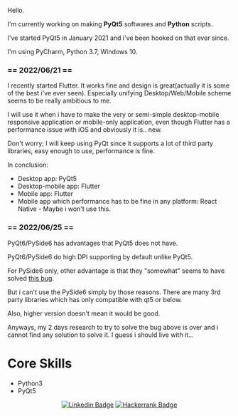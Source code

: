 <div>
  <p>Hello.</p>
  
  <p>I'm currently working on making <b>PyQt5</b> softwares and <b>Python</b> scripts.</p>
  
  <p>I've started PyQt5 in January 2021 and i've been hooked on that ever since.</p>
  
  <p>I'm using PyCharm, Python 3.7, Windows 10.</p>
  
  <h3>== 2022/06/21 ==</h3>
  
  <p>I recently started Flutter. It works fine and design is great(actually it is some of the best i've ever seen). Especially unifying Desktop/Web/Mobile scheme seems to be really ambitious to me.</p>
    
  <p>I will use it when i have to make the very or semi-simple desktop-mobile responsive application or mobile-only application, even though Flutter has a performance issue with iOS and obviously it is.. new.</p>
  
  <p>Don't worry; I will keep using PyQt since it supports a lot of third party libraries, easy enough to use, performance is fine.</p>
  
  <p>In conclusion: </p>
  <ul>
    <li>Desktop app: PyQt5
    <li>Desktop-mobile app: Flutter
    <li>Mobile app: Flutter
    <li>Mobile app which performance has to be fine in any platform: React Native - Maybe i won't use this.
  </ul>
  
  <h3>== 2022/06/25 ==</h3>
  
  <p>PyQt6/PySide6 has advantages that PyQt5 does not have.</p>
  
  <p>PyQt6/PySide6 do high DPI supporting by default unlike PyQt5.</p>
  
  <p>For PySide6 only, other advantage is that they "somewhat" seems to have solved <a href="https://bugreports.qt.io/browse/QTBUG-55401">this bug</a>.</p>
  
  <p>But i can't use the PySide6 simply by those reasons. There are many 3rd party libraries which has only compatible with qt5 or below.</p>
  
  <p>Also, higher version doesn't mean it would be good.</p> 
    
  <p>Anyways, my 2 days research to try to solve the bug above is over and i cannot find any solution to solve it. I guess i should live with it...</p>
</div>

<div>
  <h1>Core Skills</h1>
  <ul>
    <li>Python3</li>
    <li>PyQt5</li>
</div>
 
<div align=center>
  
[![Linkedin Badge](https://img.shields.io/badge/-LinkedIn-blue?style=flat-square&logo=Linkedin&logoColor=white&link=https://www.linkedin.com/in/jung-gyu-yoon-295246193/)](https://www.linkedin.com/in/jung-gyu-yoon-295246193/) [![Hackerrank Badge](https://img.shields.io/badge/-Hackerrank-darkgreen?style=flat-square&logo=Hackerrank&logoColor=white&link=https://www.hackerrank.com/yjg30737/)](https://www.hackerrank.com/yjg30737/)
  
</div>
